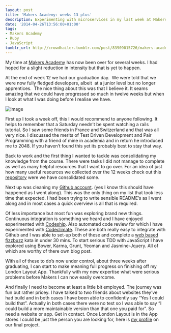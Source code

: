 ```yaml
---
layout: post
title: 'Makers Academy: weeks 13 plus'
description: Experimenting with microservices in my last week at Makers Academy
date: '2014-04-26T13:56:00+01:00'
tags:
- Makers Academy
- Ruby
- JavaScript
tumblr_url: http://crowdhailer.tumblr.com/post/83909015726/makers-academy-weeks-13-plus
---
```

<p>My time at <a href="http://www.makersacademy.com/" title="Makers Academy" target="_blank">Makers Academy</a> has now been over for several weeks. I had hoped for a slight reduction in intensity but that is yet to happen.</p>
<p>At the end of week 12 we had our graduation day.  We were told that we were now fully fledged developers, albeit  at a junior level but no longer apprentices.  The nice thing about this was that I believe it. It seams amazing that we could have progressed so much in twelve weeks but when I look at what I was doing before I realise we have.</p>
<p><img alt="image" src="https://31.media.tumblr.com/bec827254b956a899c6bd0687a07f0c5/tumblr_inline_n4mt86fUFp1s4ay8u.jpg"/></p>
<p><!-- more --></p>
<p>First up I took a week off, this I would recommend to anyone following. It helps to remember that a Saturday needn&rsquo;t be spent watching a rails tutorial. So I saw some friends in France and Switzerland and that was all very nice. I discussed the merits of Test Driven Development and Pair Programming with a friend of mine in academia and in return he introduced me to 2048. If you haven&rsquo;t found this yet its probably best to stay that way. </p>
<p>Back to work and the first thing I wanted to tackle was consolidating my knowledge from the course. There were tasks I did not manage to complete as well as many helpful resources that I want to go over. For an idea of just how many useful resources we collected over the 12 weeks check out this <a href="https://github.com/Maikon/resources" title="Maikon Resources" target="_blank">repository</a> were we have consolidated some.</p>
<p>Next up was cleaning my <a href="https://github.com/CrowdHailer" title="My Github">Github account</a>. (yes I know this should have happened as I went along). This was the only thing on my list that took less time that expected. I had been trying to write sensible README&rsquo;s as I went along and in most cases a quick overview is all that is required.</p>
<p>Of less importance but most fun was exploring brand new things. Continuous integration is something we heard and I have enjoyed experimented with <a href="https://www.codeship.io/" title="Hosted Continuous Integration" target="_blank">Codeship</a>. Also automated code review for which I have experimented with <a href="https://codeclimate.com/" title="Automated Code Review" target="_blank">Codeclimate</a>. These are both really easy to integrate with Github and I was able to set-up both of these and complete a <a href="https://github.com/CrowdHailer/webfizz" title="WebFizz" target="_blank">web based fizzbuzz</a> kata in under 30 mins. To start serious TDD with JavaScript I have explored using Bower, Karma, Grunt, Yeoman and Jasmine-Jquery. All of which are worthy of there own blog post.</p>
<p>With all of these to do&rsquo;s now under control, about three weeks after graduating, I can start to make meaning full progress on finishing off my London Layout App. Thankfully with my new expertise what were serious problems before Makers I can now easily overcome. </p>
<p>And finally I need to become at least a little bit employed. The journey was fun but rather pricey. I have talked to two friends about websites they&rsquo;ve had build and in both cases I have been able to confidently say &ldquo;Yes I could build that&rdquo;. Actually in both cases there were no test so I was able to say &ldquo;I could build a more maintainable version than that one you paid for&rdquo;. So need a website or app. Get in contact. Once London Layout is in the App stores I could be just the person you are looking for, here is <a href="http://ma-student-directory.herokuapp.com/user/CrowdHailer" title="My skills" target="_blank">my profile</a> on our final project.</p>
